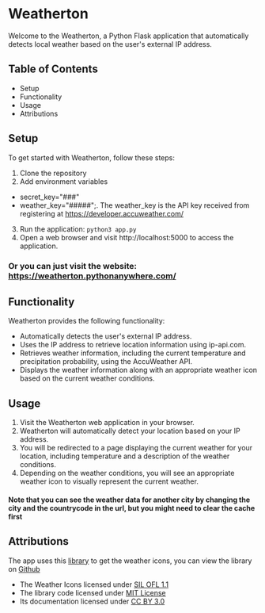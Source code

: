 # Weatherton

Welcome to the Weatherton, a Python Flask application that automatically detects local weather based on the user's external IP address.

## Table of Contents
- Setup
- Functionality
- Usage
- Attributions

## Setup
To get started with Weatherton, follow these steps:
1. Clone the repository
2. Add environment variables
 - secret_key="###"
 - weather_key="#####";. The weather_key is the API key received from registering at https://developer.accuweather.com/
3. Run the application: `python3 app.py`
4. Open a web browser and visit http://localhost:5000 to access the application.

### Or you can just visit the website: https://weatherton.pythonanywhere.com/

## Functionality
Weatherton provides the following functionality:
- Automatically detects the user's external IP address.
- Uses the IP address to retrieve location information using ip-api.com.
- Retrieves weather information, including the current temperature and precipitation probability, using the AccuWeather API.
- Displays the weather information along with an appropriate weather icon based on the current weather conditions.

## Usage
1. Visit the Weatherton web application in your browser.
2. Weatherton will automatically detect your location based on your IP address.
3. You will be redirected to a page displaying the current weather for your location, including temperature and a description of the weather conditions.
4. Depending on the weather conditions, you will see an appropriate weather icon to visually represent the current weather.
#### Note that you can see the weather data for another city by changing the city and the countrycode in the url, but you might need to clear the cache first

## Attributions
The app uses this [library](https://erikflowers.github.io/weather-icons/) to get the weather icons, you can view the library on [Github](https://github.com/erikflowers/weather-icons)
- The Weather Icons licensed under [SIL OFL 1.1](https://scripts.sil.org/cms/scripts/page.php?site_id=nrsi&id=OFL)
- The library code licensed under [MIT License](https://opensource.org/license/mit/)
- Its documentation licensed under [CC BY 3.0](https://creativecommons.org/licenses/by/3.0/)
